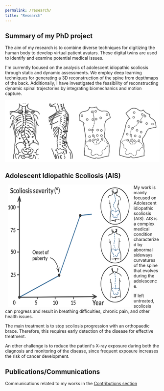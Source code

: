 ```yaml
---
permalink: /research/
title: "Research"
---
```



## Summary of my PhD project
The aim of my research is to combine diverse techniques for digitizing the human body to develop virtual patient avatars. These digital twins are used to identify and examine potential medical issues.

I'm currently focused on the analysis of adolescent idiopathic scoliosis through static and dynamic assessments. We employ deep learning techniques for generating a 3D reconstruction of the spine from depthmaps of the back. Additionally, I have investigated the feasibility of reconstructing dynamic spinal trajectories by integrating biomechanics and motion capture.

![Scoliosis Studies](/images/scoliosis_study.png)

## Adolescent Idiopathic Scoliosis (AIS)
<p class="flotte">
<img src="/images/duval_beaupere.png" width="400" height="400" align="left" valign="top" hspace=10>
My work is mainly focused on Adolescent idiopathic scoliosis (AIS). AIS is a complex medical condition characterized by abnormal sideways curvatures of the spine that evolves during the adolescence. 

If left untreated, scoliosis can progress and result in breathing difficulties, chronic pain, and other health issues.
</p>
<p>
The main treatment is to stop scoliosis progression with an orthopaedic brace. Therefore, this requires early detection of the disease for effective treatment.

An other challenge is to reduce the patient's X-ray exposure during both the diagnosis and monitoring of the disease, since frequent exposure increases the risk of cancer development.
</p>


## Publications/Communications
Communications related to my works in the [Contributions section](/publications/)
